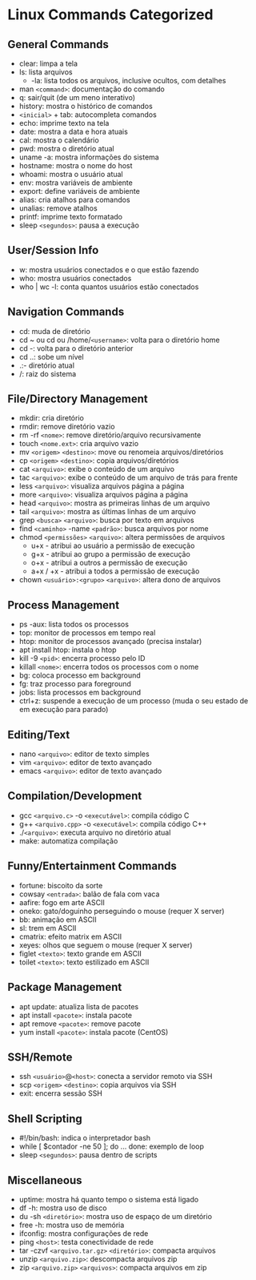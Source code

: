 # Linux Commands Categorized

## General Commands

- clear: limpa a tela
- ls: lista arquivos
  - -la: lista todos os arquivos, inclusive ocultos, com detalhes
- man `<command>`: documentação do comando
- q: sair/quit (de um meno interativo)
- history: mostra o histórico de comandos
- `<inicial>` + tab: autocompleta comandos
- echo: imprime texto na tela
- date: mostra a data e hora atuais
- cal: mostra o calendário
- pwd: mostra o diretório atual
- uname -a: mostra informações do sistema
- hostname: mostra o nome do host
- whoami: mostra o usuário atual
- env: mostra variáveis de ambiente
- export: define variáveis de ambiente
- alias: cria atalhos para comandos
- unalias: remove atalhos
- printf: imprime texto formatado
- sleep `<segundos>`: pausa a execução

## User/Session Info

- w: mostra usuários conectados e o que estão fazendo
- who: mostra usuários conectados
- who | wc -l: conta quantos usuários estão conectados

## Navigation Commands

- cd: muda de diretório
- cd ~ ou cd ou /home/`<username>`: volta para o diretório home
- cd -: volta para o diretório anterior
- cd ..: sobe um nível
- .:- diretório atual
- /: raiz do sistema

## File/Directory Management

- mkdir: cria diretório
- rmdir: remove diretório vazio
- rm -rf `<nome>`: remove diretório/arquivo recursivamente
- touch `<nome.ext>`: cria arquivo vazio
- mv `<origem>` `<destino>`: move ou renomeia arquivos/diretórios
- cp `<origem>` `<destino>`: copia arquivos/diretórios
- cat `<arquivo>`: exibe o conteúdo de um arquivo
- tac `<arquivo>`: exibe o conteúdo de um arquivo de trás para frente
- less `<arquivo>`: visualiza arquivos página a página
- more `<arquivo>`: visualiza arquivos página a página
- head `<arquivo>`: mostra as primeiras linhas de um arquivo
- tail `<arquivo>`: mostra as últimas linhas de um arquivo
- grep `<busca>` `<arquivo>`: busca por texto em arquivos
- find `<caminho>` -name `<padrão>`: busca arquivos por nome
- chmod `<permissões>` `<arquivo>`: altera permissões de arquivos
  - u+x - atribui ao usuário a permissão de execução
  - g+x - atribui ao grupo a permissão de execução
  - o+x - atribui a outros a permissão de execução
  - a+x / +x - atribui a todos a permissão de execução
- chown `<usuário>:<grupo>` `<arquivo>`: altera dono de arquivos

## Process Management

- ps -aux: lista todos os processos
- top: monitor de processos em tempo real
- htop: monitor de processos avançado (precisa instalar)
- apt install htop: instala o htop
- kill -9 `<pid>`: encerra processo pelo ID
- killall `<nome>`: encerra todos os processos com o nome
- bg: coloca processo em background
- fg: traz processo para foreground
- jobs: lista processos em background
- ctrl+z: suspende a execução de um processo (muda o seu estado de em execução para parado)

## Editing/Text

- nano `<arquivo>`: editor de texto simples
- vim `<arquivo>`: editor de texto avançado
- emacs `<arquivo>`: editor de texto avançado

## Compilation/Development

- gcc `<arquivo.c>` -o `<executável>`: compila código C
- g++ `<arquivo.cpp>` -o `<executável>`: compila código C++
- ./`<arquivo>`: executa arquivo no diretório atual
- make: automatiza compilação

## Funny/Entertainment Commands

- fortune: biscoito da sorte
- cowsay `<entrada>`: balão de fala com vaca
- aafire: fogo em arte ASCII
- oneko: gato/doguinho perseguindo o mouse (requer X server)
- bb: animação em ASCII
- sl: trem em ASCII
- cmatrix: efeito matrix em ASCII
- xeyes: olhos que seguem o mouse (requer X server)
- figlet `<texto>`: texto grande em ASCII
- toilet `<texto>`: texto estilizado em ASCII

## Package Management

- apt update: atualiza lista de pacotes
- apt install `<pacote>`: instala pacote
- apt remove `<pacote>`: remove pacote
- yum install `<pacote>`: instala pacote (CentOS)

## SSH/Remote

- ssh `<usuário>`@`<host>`: conecta a servidor remoto via SSH
- scp `<origem>` `<destino>`: copia arquivos via SSH
- exit: encerra sessão SSH

## Shell Scripting

- #!/bin/bash: indica o interpretador bash
- while [ $contador -ne 50 ]; do ... done: exemplo de loop
- sleep `<segundos>`: pausa dentro de scripts

## Miscellaneous

- uptime: mostra há quanto tempo o sistema está ligado
- df -h: mostra uso de disco
- du -sh `<diretório>`: mostra uso de espaço de um diretório
- free -h: mostra uso de memória
- ifconfig: mostra configurações de rede
- ping `<host>`: testa conectividade de rede
- tar -czvf `<arquivo.tar.gz>` `<diretório>`: compacta arquivos
- unzip `<arquivo.zip>`: descompacta arquivos zip
- zip `<arquivo.zip>` `<arquivos>`: compacta arquivos em zip
